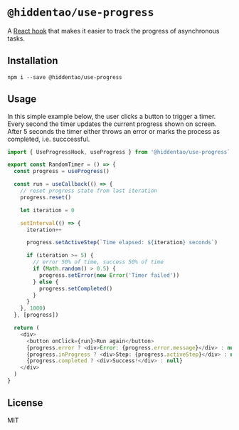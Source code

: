 # `@hiddentao/use-progress`

A [React hook](https://reactjs.org/docs/hooks-intro.html) that makes it easier to track the progress of asynchronous tasks.


## Installation

```shell
npm i --save @hiddentao/use-progress
```

## Usage

In this simple example below, the user clicks a button to trigger a timer. Every second the timer 
updates the current progress shown on screen. After 5 seconds the timer either throws an error or marks 
the process as completed, i.e. succcessful.

```js
import { UseProgressHook, useProgress } from '@hiddentao/use-progress`

export const RandomTimer = () => {
  const progress = useProgress()

  const run = useCallback(() => {
    // reset progress state from last iteration
    progress.reset()

    let iteration = 0

    setInterval(() => {
      iteration++

      progress.setActiveStep(`Time elapsed: ${iteration} seconds`)

      if (iteration >= 5) {
        // error 50% of time, success 50% of time
        if (Math.random() > 0.5) {
          progress.setError(new Error('Timer failed'))
        } else {
          progress.setCompleted()
        }
      }
    }, 1000)
  }, [progress])

  return (
    <div>
      <button onClick={run}>Run again</button>
      {progress.error ? <div>Error: {progress.error.message}</div> : null}
      {progress.inProgress ? <div>Step: {progress.activeStep}</div> : null}
      {progress.completed ? <div>Success!</div> : null}
    </div>
  )
} 
```

## License

MIT